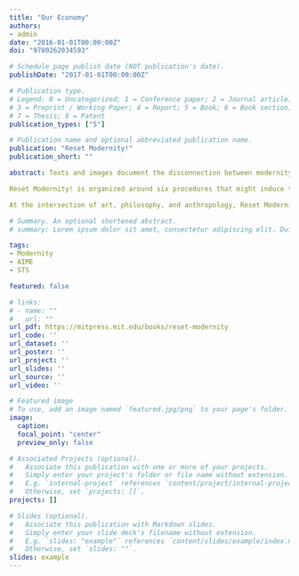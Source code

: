 ```yaml
---
title: "Our Economy"
authors:
- admin
date: "2016-01-01T00:00:00Z"
doi: "9780262034593"

# Schedule page publish date (NOT publication's date).
publishDate: "2017-01-01T00:00:00Z"

# Publication type.
# Legend: 0 = Uncategorized; 1 = Conference paper; 2 = Journal article;
# 3 = Preprint / Working Paper; 4 = Report; 5 = Book; 6 = Book section;
# 7 = Thesis; 8 = Patent
publication_types: ["5"]

# Publication name and optional abbreviated publication name.
publication: "Reset Modernity!"
publication_short: ""

abstract: Texts and images document the disconnection between modernity and ecological crisis. Do we need to reset modernity's operating system? Modernity has had so many meanings and tries to combine so many contradictory sets of attitudes and values that it has become impossible to use it to define the future. It has ended up crashing like an overloaded computer. Hence the idea is that modernity might need a sort of reset. Not a clean break, not a “tabula rasa,” not another iconoclastic gesture, but rather a restart of the complicated programs that have been accumulated, over the course of history, in what is often called the “modernist project.” This operation has become all the more urgent now that the ecological mutation is forcing us to reorient ourselves toward an experience of the material world for which we don't seem to have good recording devices.

Reset Modernity! is organized around six procedures that might induce the readers to reset some of those instruments. Once this reset has been completed, readers might be better prepared for a series of new encounters with other cultures. After having been thrown into the modernist maelstrom, those cultures have difficulties that are just as grave as ours in orienting themselves within the notion of modernity. It is not impossible that the course of those encounters might be altered after modernizers have reset their own way of recording their experience of the world.

At the intersection of art, philosophy, and anthropology, Reset Modernity! has assembled close to sixty authors, most of whom have participated, in one way or another, in the Inquiry into Modes of Existence initiated by Bruno Latour. Together they try to see whether such a reset and such encounters have any practicality. Much like the two exhibitions Iconoclash and Making Things Public, this book documents and completes what could be called a “thought exhibition:” Reset Modernity! held at ZKM | Center for Art and Media Karlsruhe from April to August 2016. Like the two others, this book, generously illustrated, includes contributions, excerpts, and works from many authors and artists.

# Summary. An optional shortened abstract.
# summary: Lorem ipsum dolor sit amet, consectetur adipiscing elit. Duis posuere tellus ac convallis placerat. Proin tincidunt magna sed ex sollicitudin condimentum.

tags:
- Modernity
- AIME
- STS

featured: false

# links:
# - name: ""
#   url: ""
url_pdf: https://mitpress.mit.edu/books/reset-modernity
url_code: ''
url_dataset: ''
url_poster: ''
url_project: ''
url_slides: ''
url_source: ''
url_video: ''

# Featured image
# To use, add an image named `featured.jpg/png` to your page's folder. 
image:
  caption: 
  focal_point: "center"
  preview_only: false

# Associated Projects (optional).
#   Associate this publication with one or more of your projects.
#   Simply enter your project's folder or file name without extension.
#   E.g. `internal-project` references `content/project/internal-project/index.md`.
#   Otherwise, set `projects: []`.
projects: []

# Slides (optional).
#   Associate this publication with Markdown slides.
#   Simply enter your slide deck's filename without extension.
#   E.g. `slides: "example"` references `content/slides/example/index.md`.
#   Otherwise, set `slides: ""`.
slides: example
---
```


<!--{{% alert note %}}
Click the *Cite* button above to demo the feature to enable visitors to import publication metadata into their reference management software.
{{% /alert %}}

{{% alert note %}}
Click the *Slides* button above to demo Academic's Markdown slides feature.
{{% /alert %}}

Supplementary notes can be added here, including [code and math](https://sourcethemes.com/academic/docs/writing-markdown-latex/).-->
